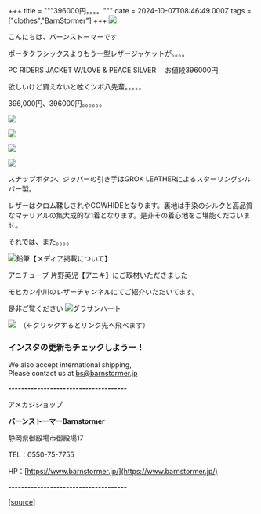 +++
title = """396000円。。。。"""
date = 2024-10-07T08:46:49.000Z
tags = ["clothes","BarnStormer"]
+++
[![](https://stat.ameba.jp/user_images/20231023/16/barnstormer-go/b2/03/p/o0420015015354743273.png)](https://ameblo.jp/barnstormer-go/entry-12825670498.html)

こんにちは、バーンストーマーです

ポータクラシックスよりもう一型レザージャケットが。。。。

PC RIDERS JACKET W/LOVE & PEACE SILVER 　お値段396000円

欲しいけど買えないと呟くツボ八先輩。。。。。

396,000円、396000円。。。。。。

[![](https://stat.ameba.jp/user_images/20241007/17/barnstormer-go/b4/dd/j/o0906102415495189700.jpg)](https://stat.ameba.jp/user_images/20241007/17/barnstormer-go/b4/dd/j/o0906102415495189700.jpg)

[![](https://stat.ameba.jp/user_images/20241007/17/barnstormer-go/67/1a/j/o0851102415495189702.jpg)](https://stat.ameba.jp/user_images/20241007/17/barnstormer-go/67/1a/j/o0851102415495189702.jpg)

[![](https://stat.ameba.jp/user_images/20241007/17/barnstormer-go/c6/28/j/o0557076615495189704.jpg)](https://stat.ameba.jp/user_images/20241007/17/barnstormer-go/c6/28/j/o0557076615495189704.jpg)

[![](https://stat.ameba.jp/user_images/20241007/17/barnstormer-go/d2/ca/j/o0766080015495189706.jpg)](https://stat.ameba.jp/user_images/20241007/17/barnstormer-go/d2/ca/j/o0766080015495189706.jpg)

スナップボタン、ジッパーの引き手はGROK LEATHERによるスターリングシルバー製。

レザーはクロム鞣しされやCOWHIDEとなります。裏地は手染のシルクと高品質なマテリアルの集大成的な1着となります。是非その着心地をご堪能くださいませ。

それでは、また。。。。

![鉛筆](https://stat100.ameba.jp/blog/ucs/img/char/char3/519.png)【メディア掲載について】

アニチューブ 片野英児【アニキ】にご取材いただきました

モヒカン小川のレザーチャンネルにてご紹介いただいてます。

是非ご覧ください ![グラサンハート](https://stat100.ameba.jp/blog/ucs/img/char/char3/148.png)

[![](https://stat.ameba.jp/user_images/20230412/16/barnstormer-go/6a/23/p/o0108010815269242493.png)](https://www.instagram.com/barnstormer_daily/)　（←クリックするとリンク先へ飛べます）

### インスタの更新もチェックしようー！

We also accept international shipping,  
Please contact us at bs@barnstormer.jp

**\-------------------------------------**

アメカジショップ

**バーンストーマーBarnstormer**

静岡県御殿場市御殿場17

TEL：0550-75-7755

HP：[https://www.barnstormer.jp/](https://www.barnstormer.jp/)

**\-------------------------------------**

[[source]](https://ameblo.jp/barnstormer-go/entry-12870377840.html)
